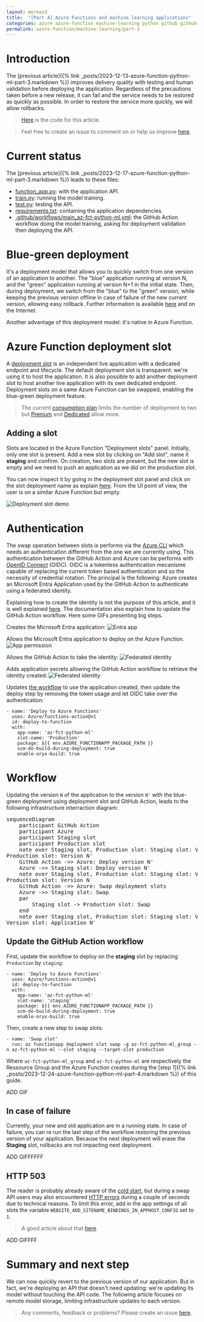 ```yaml
---
layout: mermaid
title:  "[Part 4] Azure Functions and machine learning applications"
categories: azure azure-function machine-learning python github github-action
permalink: azure-function/machine-learning/part-3
---
```

# Introduction
The [previous article]({% link _posts/2023-12-13-azure-function-python-ml-part-3.markdown %}) improves delivery quality with testing and human validation before deploying the application. Regardless of the precautions taken before a new release, it can fail and the service needs to be restored as quickly as possible. In order to restore the service more quickly, we will allow rollbacks.

> [Here](https://github.com/florian-vuillemot/az-fct-python-ml/tree/main/part-4) is the code for this article.

> Feel free to create an issue to comment on or help us improve [here](https://github.com/florian-vuillemot/florian-vuillemot.github.io).


# Current status
The [previous article]({% link _posts/2023-12-17-azure-function-python-ml-part-3.markdown %}) leads to these files:
- [function_app.py](https://github.com/florian-vuillemot/az-fct-python-ml/blob/main/part-3/function_app.py): with the application API.
- [train.py](https://github.com/florian-vuillemot/az-fct-python-ml/blob/main/part-3/train.py): running the model training.
- [test.py](https://github.com/florian-vuillemot/az-fct-python-ml/blob/main/part-3/test.py): testing the API.
- [requirements.txt](https://github.com/florian-vuillemot/az-fct-python-ml/blob/main/part-3/requirements.txt): containing the application dependencies.
- [.github/workflows/main_az-fct-python-ml.yml](https://github.com/florian-vuillemot/az-fct-python-ml/blob/main/part-3/.github/workflows/main_az-fct-python-ml.yml): the GitHub Action workflow doing the model training, asking for deployment validation then deploying the API.

# Blue-green deployment
It's a deployment model that allows you to quickly switch from one version of an application to another. The "blue" application running at version N, and the "green" application running at version N+1 in the initial state. Then, during deployment, we switch from the "blue" to the "green" version, while keeping the previous version offline in case of failure of the new current version, allowing easy rollback. Further information is available [here](https://en.wikipedia.org/wiki/Blue%E2%80%93green_deployment) and on the Internet.

Another advantage of this deployment model: it's native in Azure Function.

# Azure Function deployment slot
A [deployment slot](https://learn.microsoft.com/en-us/azure/azure-functions/functions-deployment-slots?tabs=azure-portal) is an independent live application with a dedicated endpoint and lifecycle. The default deployment slot is transparent: we're using it to host the application. It is also possible to add another deployment slot to host another live application with its own dedicated endpoint. Deployment slots on a same Azure Function can be swapped, enabling the blue-green deployment feature.

> The current [consumption plan](https://learn.microsoft.com/en-us/azure/azure-functions/consumption-plan) limits the number of deployment to two but [Prenium](https://learn.microsoft.com/en-us/azure/azure-functions/functions-premium-plan?tabs=portal) and [Dedicated](https://learn.microsoft.com/en-us/azure/azure-functions/dedicated-plan) allow more.

## Adding a slot
Slots are located in the Azure Function "Deployment slots" panel. Initially, only one slot is present. Add a new slot by clicking on "Add slot", name it **staging** and confirm. On creation, two slots are present, but the new slot is empty and we need to push an application as we did on the production slot.

You can now inspect it by going in the deployment slot panel and click on the slot deployment name as explain [here](https://learn.microsoft.com/en-us/azure/app-service/deploy-staging-slots?tabs=portal). From the UI point of view, the user is on a similar Azure Function but empty.

![Deployment slot demo](/assets/2023-12-24-azure-function-python-ml-part-4/create-slot.gif)

# Authentication
The swap operation between slots is performs via the [Azure CLI](https://learn.microsoft.com/en-us/cli/azure/) which needs an authentication different from the one we are currently using. This authentication between the GitHub Action and Azure can be performs with [OpenID Connect](https://docs.github.com/en/actions/deployment/security-hardening-your-deployments/configuring-openid-connect-in-azure) (OIDC). OIDC is a tokenless authentication mecanisme capable of replacing the current token based authentication and so the necessity of credential rotation. The principal is the following: Azure creates an Microsoft Entra Application used by the GitHub Action to authenticate using a federated identity.

Explaining how to create the identity is not the purpose of this article, and it is well explained [here](https://learn.microsoft.com/en-us/azure/developer/github/connect-from-azure?tabs=azure-portal%2Clinux). The documentation also explain how to update the GitHub Action workflow. Here some GIFs presenting big steps.

Creates the Microsoft Entra application:
![Entra app](/assets/2023-12-24-azure-function-python-ml-part-4/create-app.gif)

Allows the Microsoft Entra application to deploy on the Azure Function.
![App permission](/assets/2023-12-24-azure-function-python-ml-part-4/app-permissions.gif)

Allows the GitHub Action to take the identity:
![Federated identity](/assets/2023-12-24-azure-function-python-ml-part-4/federated.gif)

Adds application secrets allowing the GitHub Action workflow to retrieve the identity created:
![Federated identity](/assets/2023-12-24-azure-function-python-ml-part-4/workflow-identity.gif)

Updates [the workflow](https://github.com/florian-vuillemot/az-fct-python-ml/tree/main/part-4/.github/workflows/main_az-fct-python-ml.yml) to use the application created, then update the deploy step by removing the token usage and let OIDC take over the authentication:
```
- name: 'Deploy to Azure Functions'
  uses: Azure/functions-action@v1
  id: deploy-to-function
  with:
    app-name: 'az-fct-python-ml'
    slot-name: 'Production'
    package: ${{ env.AZURE_FUNCTIONAPP_PACKAGE_PATH }}
    scm-do-build-during-deployment: true
    enable-oryx-build: true
```


# Workflow
Updating the version `N` of the application to the version `N'` with the blue-green deployment using deployment slot and GitHub Action, leads to the following infrastructure interraction diagram:
<pre class="mermaid">
sequenceDiagram
    participant GitHub Action
    participant Azure
    participant Staging slot
    participant Production slot
    note over Staging slot, Production slot: Staging slot: Version unknow<br>Production slot: Version N'
    GitHub Action ->> Azure: Deploy version N'
    Azure ->> Staging slot: Deploy version N'
    note over Staging slot, Production slot: Staging slot: Version N'<br>Production slot: Version N
    GitHub Action ->> Azure: Swap deployment slots
    Azure ->> Staging slot: Swap
    par
        Staging slot -> Production slot: Swap
    end
    note over Staging slot, Production slot: Staging slot: Version N<br>Version slot: Application N'
</pre>

## Update the GitHub Action workflow
First, update the workflow to deploy on the **staging** slot by replacing `Production` by `staging`:
```
- name: 'Deploy to Azure Functions'
  uses: Azure/functions-action@v1
  id: deploy-to-function
  with:
    app-name: 'az-fct-python-ml'
    slot-name: 'staging'
    package: ${{ env.AZURE_FUNCTIONAPP_PACKAGE_PATH }}
    scm-do-build-during-deployment: true
    enable-oryx-build: true
```

Then, create a new step to swap slots:
```
- name: 'Swap slot'
  run: az functionapp deployment slot swap -g az-fct-python-ml_group -n az-fct-python-ml --slot staging --target-slot production
```
Where `az-fct-python-ml_group` and `az-fct-python-ml` are respectively the Ressource Group and the Azure Function creates during the [step 1]({% link _posts/2023-12-24-azure-function-python-ml-part-4.markdown %}) of this guide.

ADD GIF

## In case of failure
Currently, your new and old application are in a running state. In case of failure, you can re run the last step of the workflow restoring the previous version of your application. Because the next deployment will erase the **Staging** slot, rollbacks are not impacting next deployment.

ADD GIFFFFFF

## HTTP 503
The reader is probably already aware of the [cold start](https://azure.microsoft.com/fr-fr/blog/understanding-serverless-cold-start/), but during a swap API users may also encountered [HTTP errors](https://github.com/projectkudu/kudu/wiki/Configurable-settings#disable-the-generation-of-bindings-in-applicationhostconfig) during a couple of seconds due to technical reasons. To limit this error, add in the app settings of all slots the variable `WEBSITE_ADD_SITENAME_BINDINGS_IN_APPHOST_CONFIG` set to `1`.

> A good article about that [here](https://medium.com/@yapaxinl/azure-deployment-slots-how-not-to-make-deployment-worse-23c5819d1a17).

ADD GIFFFF

# Summary and next step
We can now quickly revert to the previous version of our application. But in fact, we're deploying an API that doesn't need updating: we're updating its model without touching the API code. The following article focuses on remote model storage, limiting infrastructure updates to each version.

> Any comments, feedback or problems? Please create an issue [here](https://github.com/florian-vuillemot/florian-vuillemot.github.io).
